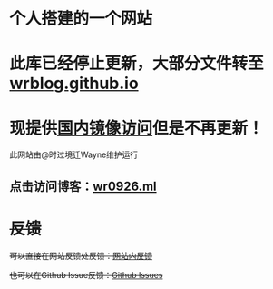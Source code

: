# 个人搭建的一个网站
# 此库已经停止更新，大部分文件转至[wrblog.github.io](https://github.com/wayne0926/wrblog.github.io)

# 现提供[国内镜像访问](https://wayne0926.gitee.io/wr20060926.github.io)但是不再更新！

此网站由@时过境迁Wayne维护运行

## 点击访问博客：[wr0926.ml](https://wr0926.ml)



# ~~反馈~~

~~可以直接在网站反馈处反馈：[网站内反馈](https://wr0926.ml/message-board/)~~

~~也可以在Github Issue反馈：[Github Issues](https://github.com/wayne0926/wr20060926.github.io/issues)~~

